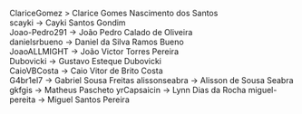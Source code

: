 
ClariceGomez > Clarice Gomes Nascimento dos Santos  
scayki -> Cayki Santos Gondim  
Joao-Pedro291 -> João Pedro Calado de Oliveira  
danielsrbueno -> Daniel da Silva Ramos Bueno  
JoaoALLMIGHT -> João Victor Torres Pereira  
Dubovicki -> Gustavo Esteque Dubovicki  
CaioVBCosta -> Caio Vitor de Brito Costa  
G4br1el7 -> Gabriel Sousa Freitas
alissonseabra -> Alisson de Sousa Seabra
gkfgis -> Matheus Pascheto
yrCapsaicin -> Lynn Dias da Rocha
miguel-pereita -> Miguel Santos Pereira